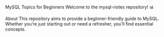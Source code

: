 MySQL Topics for Beginners
Welcome to the mysql-notes repository! 📊

About
This repository aims to provide a beginner-friendly guide to MySQL. Whether you’re just starting out or need a refresher, you’ll find essential concepts.
